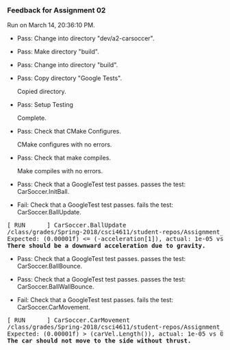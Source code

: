 ### Feedback for Assignment 02

Run on March 14, 20:36:10 PM.

+ Pass: Change into directory "dev/a2-carsoccer".

+ Pass: Make directory "build".

+ Pass: Change into directory "build".

+ Pass: Copy directory "Google Tests".

    Copied directory.



+ Pass: Setup Testing

    Complete.



+ Pass: Check that CMake Configures.

    CMake configures with no errors.



+ Pass: Check that make compiles.

    Make compiles with no errors.



+ Pass: Check that a GoogleTest test passes.
    passes the test: CarSoccer.InitBall.



+ Fail: Check that a GoogleTest test passes.
    fails the test: CarSoccer.BallUpdate.
<pre>
[ RUN      ] CarSoccer.BallUpdate
/class/grades/Spring-2018/csci4611/student-repos/Assignment_02_Feedback/repo-qinxx215/dev/a2-carsoccer/gtests/main.cc:84: Failure
Expected: (0.00001f) <= (-acceleration[1]), actual: 1e-05 vs -16.118
<b>There should be a downward acceleration due to gravity.</b></pre>



+ Pass: Check that a GoogleTest test passes.
    passes the test: CarSoccer.BallBounce.



+ Pass: Check that a GoogleTest test passes.
    passes the test: CarSoccer.BallWallBounce.



+ Fail: Check that a GoogleTest test passes.
    fails the test: CarSoccer.CarMovement.
<pre>
[ RUN      ] CarSoccer.CarMovement
/class/grades/Spring-2018/csci4611/student-repos/Assignment_02_Feedback/repo-qinxx215/dev/a2-carsoccer/gtests/main.cc:246: Failure
Expected: (0.00001f) > (carVel.Length()), actual: 1e-05 vs 0.0237503
<b>The car should not move to the side without thrust.</b></pre>



